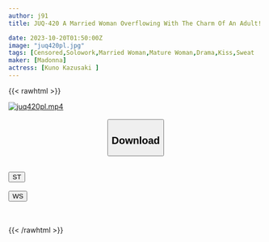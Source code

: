 ```yaml
---
author: j91
title: JUQ-420 A Married Woman Overflowing With The Charm Of An Adult! ! Madonna Exclusive 3rd Edition! ! In The Afternoon When My Husband Is Away, I Indulge In Passionate Kisses With My Father-in-law Every Day... Kazuaki Kuno

date: 2023-10-20T01:50:00Z
image: "juq420pl.jpg"
tags: [Censored,Solowork,Married Woman,Mature Woman,Drama,Kiss,Sweat	]
maker: [Madonna]
actress: [Kuno Kazusaki ]
---
```



{{< rawhtml >}}

<div class="video" data-videoid="arA4JwmXYQUx4zV">
    <a href="javascript:;">
        <img src="https://my.j91.asia/posts/juq420pl/juq420pl.jpg" width="WIDTH" height="HEIGHT" alt="juq420pl.mp4" loading="lazy">
    </a>
</div>

<script type="text/javascript" src="https://j91.asia/asset/on-demand-st.js"></script>

<br>
  <link rel="stylesheet" href="https://j91.asia/asset/bs5.css">
  
  <center>
  <button class="btn btn-primary" type="button" data-bs-toggle="collapse" data-bs-target=".multi-collapse" aria-expanded="false" aria-controls="multiCollapseExample1 multiCollapseExample2"><h2>Download</h2></button></center>
</p>
<div class="row">
  <div class="col">
    <div class="collapse multi-collapse" id="multiCollapseExample1">
      <div class="card card-body">
	      	      <br>
<div class="buttons">  
<a href="https://streamtape.to/v/arA4JwmXYQUx4zV"><button class="btn-hover color-3"><i class="fa fa-download"></i> ST</button></a></div>
    </div>
  </div>
</div>
  <div class="col">
    <div class="collapse multi-collapse" id="multiCollapseExample2">
      <div class="card card-body">
	      <br>
<div class="buttons">
    <a href="https://wolfstream.tv/j7glpo8b2qdq"><button class="btn-hover color-9"><i class="fa fa-download"></i> WS</button></a></div>
<br><br>
      </div>
    </div>
  </div>
</div>

{{< /rawhtml >}}
